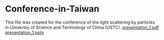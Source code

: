 # Conference-in-Taiwan
This file was created for the conference of the light scattering by particles in Universty of Science and Technology of China (USTC).
[presentation_1.pdf](presentation_1.pdf)
[presentation_1.pptx](presentation_1.pptx)

